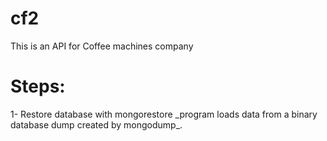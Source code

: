 # cf2
This is an API for Coffee machines company
<h1>Steps:</h1>
1- Restore database with mongorestore _program loads data from a binary database dump created by mongodump_.
